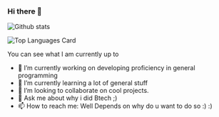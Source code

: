### Hi there 👋
![Github stats](https://github-readme-stats.vercel.app/api?username=nachiketaraina&theme=highcontrast&show_icons=true&count_private=true)

![Top Languages Card](https://github-readme-stats.vercel.app/api/top-langs/?username=nachiketaraina&hide=javascript,html)
<!--
**nachiketaraina/nachiketaraina** is a ✨ _special_ ✨ repository because its `README.md` (this file) appears on your GitHub profile.-->
You can see what I am currently up to 


- 🔭 I’m currently working on developing proficiency in general programming
- 🌱 I’m currently learning a lot of general stuff
- 👯 I’m looking to collaborate on cool projects.
- 💬 Ask me about why i did Btech ;)
- 📫 How to reach me: Well Depends on why do u want to do so :) :)

